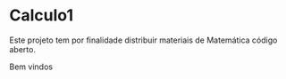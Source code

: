 # Calculo1

Este projeto tem por finalidade distribuir materiais de Matemática código aberto.

Bem vindos
